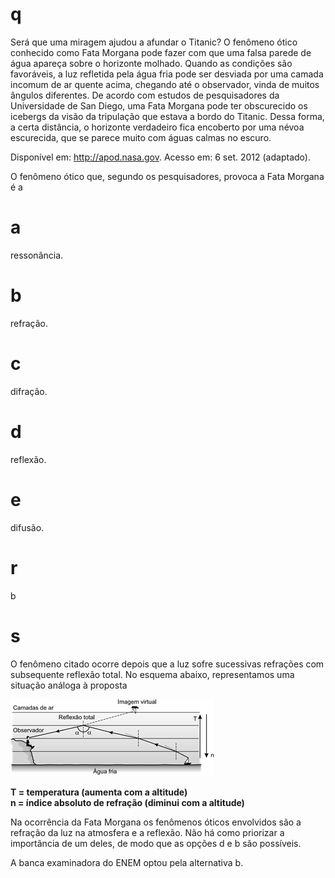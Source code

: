 # q
Será que uma miragem ajudou a afundar o Titanic? O fenômeno ótico conhecido como Fata Morgana pode fazer com que uma falsa parede de água apareça sobre o horizonte molhado. Quando as condições são favoráveis, a luz refletida pela água fria pode ser desviada por uma camada incomum de ar quente acima, chegando até o observador, vinda de muitos ângulos diferentes. De acordo com estudos de pesquisadores da Universidade de San Diego, uma Fata Morgana pode ter obscurecido os icebergs da visão da tripulação que estava a bordo do Titanic. Dessa forma, a certa distância, o horizonte verdadeiro fica encoberto por uma névoa escurecida, que se parece muito com águas calmas no escuro.

Disponível em: http://apod.nasa.gov. Acesso em: 6 set. 2012 (adaptado).

O fenômeno ótico que, segundo os pesquisadores, provoca a Fata Morgana é a

# a
ressonância.

# b
refração.

# c
difração.

# d
reflexão.

# e
difusão.

# r
b

# s
O fenômeno citado ocorre depois que a luz sofre sucessivas refrações com subsequente reflexão total. No esquema abaixo, representamos uma situação análoga à proposta

![](ea986e4c-3f61-776e-7503-8acf12348da8.png)

**T = temperatura (aumenta com a altitude)\
n = índice absoluto de refração (diminui com a altitude)**

Na ocorrência da Fata Morgana os fenômenos óticos envolvidos são a refração da luz na atmosfera e a reflexão. Não há como priorizar a importância de um deles, de modo que as opções d e b são possíveis.

A banca examinadora do ENEM optou pela alternativa b.
